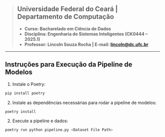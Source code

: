 > ## **Universidade Federal do Ceará** | **Departamento de Computação**
>
> - **Curso: Bacharelado em Ciência de Dados** 
> - **Disciplina: Engenharia de Sistemas Inteligentes (CK0444 – 2025.1)** 
> - **Professor: Lincoln Souza Rocha | E-mail: lincoln@dc.ufc.br**
---
 ## **Instruções para Execução da Pipeline de Modelos**
1. Instale o Poetry:
```bash
pip install poetry
```
2. Instale as dependências necessárias para rodar a pipeline de modelos: 
```bash
poetry install
```
2. Execute a pipeline e dados:
```bash
poetry run python pipeline.py <Dataset File Path>
```